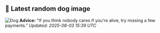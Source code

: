 ## 🐶 Latest random dog image
![Dog](https://images.dog.ceo/breeds/pembroke/n02113023_12248.jpg)
**Advice:** "If you think nobody cares if you're alive, try missing a few payments."
*Updated: 2025-08-03 15:39 UTC*
